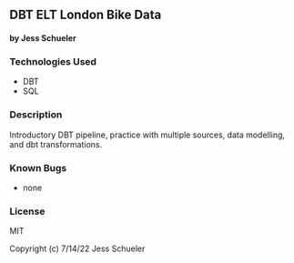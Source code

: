 ## DBT ELT London Bike Data

#### by Jess Schueler

### Technologies Used
* DBT
* SQL

### Description 
Introductory DBT pipeline, practice with multiple sources, data modelling, and dbt transformations. 

### Known Bugs
* none

### License
MIT

Copyright (c) 7/14/22 Jess Schueler
